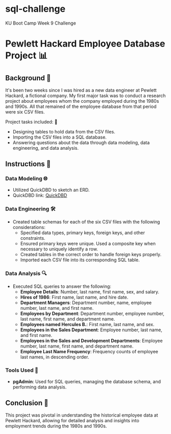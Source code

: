 # sql-challenge
KU Boot Camp Week 9 Challenge

# Pewlett Hackard Employee Database Project 📊

## Background 📜

It's been two weeks since I was hired as a new data engineer at Pewlett Hackard, a fictional company. My first major task was to conduct a research project about employees whom the company employed during the 1980s and 1990s. All that remained of the employee database from that period were six CSV files.

Project tasks included: 📑
- Designing tables to hold data from the CSV files.
- Importing the CSV files into a SQL database.
- Answering questions about the data through data modeling, data engineering, and data analysis.

## Instructions 📝

### Data Modeling 🌐
- Utilized QuickDBD to sketch an ERD.
- QuickDBD link: [QuickDBD](https://app.quickdatabasediagrams.com/)

### Data Engineering 🛠️
- Created table schemas for each of the six CSV files with the following considerations:
  - Specified data types, primary keys, foreign keys, and other constraints.
  - Ensured primary keys were unique. Used a composite key when necessary to uniquely identify a row.
  - Created tables in the correct order to handle foreign keys properly.
  - Imported each CSV file into its corresponding SQL table.

### Data Analysis 🔍
- Executed SQL queries to answer the following:
    - **Employee Details**: Number, last name, first name, sex, and salary.
    - **Hires of 1986**: First name, last name, and hire date.
    - **Department Managers**: Department number, name, employee number, last name, and first name.
    - **Employees by Department**: Department number, employee number, last name, first name, and department name.
    - **Employees named Hercules B.**: First name, last name, and sex.
    - **Employees in the Sales Department**: Employee number, last name, and first name.
    - **Employees in the Sales and Development Departments**: Employee number, last name, first name, and department name.
    - **Employee Last Name Frequency**: Frequency counts of employee last names, in descending order.

### Tools Used 🔧
- **pgAdmin**: Used for SQL queries, managing the database schema, and performing data analysis.

## Conclusion 🏁

This project was pivotal in understanding the historical employee data at Pewlett Hackard, allowing for detailed analysis and insights into employment trends during the 1980s and 1990s.
